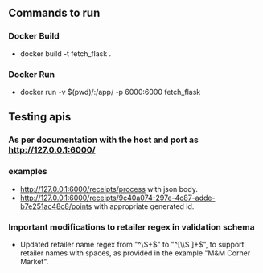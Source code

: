 ## Commands to run

### Docker Build
- docker build -t fetch_flask .  
###  Docker Run 
- docker run -v $(pwd)/:/app/ -p 6000:6000 fetch_flask 

## Testing apis

### As per documentation with the host and port as http://127.0.0.1:6000/

### examples

- http://127.0.0.1:6000/receipts/process with json body.
- http://127.0.0.1:6000/receipts/9c40a074-297e-4c87-adde-b7e251ac48c8/points with appropriate generated id.


### Important modifications to retailer regex in validation schema
- Updated retailer name regex from "^\\S+$" to "^[\\S ]+$", to support retailer names with spaces, as provided in the example 
"M&M Corner Market".
